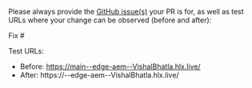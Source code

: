 Please always provide the [GitHub issue(s)](../issues) your PR is for, as well as test URLs where your change can be observed (before and after):

Fix #<gh-issue-id>

Test URLs:
- Before: https://main--edge-aem--VishalBhatla.hlx.live/
- After: https://<branch>--edge-aem--VishalBhatla.hlx.live/
